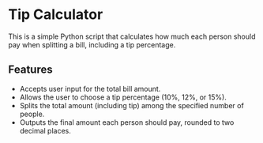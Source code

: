# Tip Calculator

This is a simple Python script that calculates how much each person should pay when splitting a bill, including a tip percentage.

## Features
- Accepts user input for the total bill amount.
- Allows the user to choose a tip percentage (10%, 12%, or 15%).
- Splits the total amount (including tip) among the specified number of people.
- Outputs the final amount each person should pay, rounded to two decimal places.

